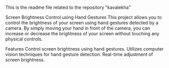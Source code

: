 This is the readme file related to the repository "kavalekha"

Screen Brightness Control using Hand Gestures
This project allows you to control the brightness of your screen using hand gestures detected by a camera. By simply moving your hand in front of the camera, you can increase or decrease the brightness of your screen without touching any physical controls.

Features
Control screen brightness using hand gestures.
Utilizes computer vision techniques for hand gesture detection.
Real-time adjustment of screen brightness.
